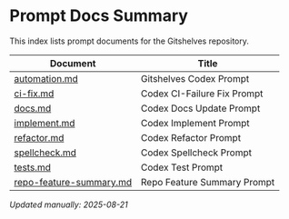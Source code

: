 # Prompt Docs Summary

This index lists prompt documents for the Gitshelves repository.

| Document | Title |
|----------|-------|
| [automation.md](./prompts/codex/automation.md) | Gitshelves Codex Prompt |
| [ci-fix.md](./prompts/codex/ci-fix.md) | Codex CI-Failure Fix Prompt |
| [docs.md](./prompts/codex/docs.md) | Codex Docs Update Prompt |
| [implement.md](./prompts/codex/implement.md) | Codex Implement Prompt |
| [refactor.md](./prompts/codex/refactor.md) | Codex Refactor Prompt |
| [spellcheck.md](./prompts/codex/spellcheck.md) | Codex Spellcheck Prompt |
| [tests.md](./prompts/codex/tests.md) | Codex Test Prompt |
| [repo-feature-summary.md](./prompts/codex/repo-feature-summary.md) | Repo Feature Summary Prompt |

_Updated manually: 2025-08-21_
